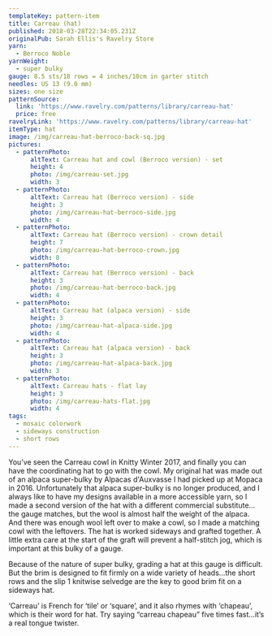 ```yaml
---
templateKey: pattern-item
title: Carreau (hat)
published: 2018-03-28T22:34:05.231Z
originalPub: Sarah Ellis's Ravelry Store
yarn:
  - Berroco Noble
yarnWeight:
  - super bulky
gauge: 8.5 sts/18 rows = 4 inches/10cm in garter stitch
needles: US 13 (9.0 mm)
sizes: one size
patternSource:
  link: 'https://www.ravelry.com/patterns/library/carreau-hat'
  price: free
ravelryLink: 'https://www.ravelry.com/patterns/library/carreau-hat'
itemType: hat
image: /img/carreau-hat-berroco-back-sq.jpg
pictures:
  - patternPhoto:
      altText: Carreau hat and cowl (Berroco version) - set
      height: 4
      photo: /img/carreau-set.jpg
      width: 3
  - patternPhoto:
      altText: Carreau hat (Berroco version) - side
      height: 3
      photo: /img/carreau-hat-berroco-side.jpg
      width: 4
  - patternPhoto:
      altText: Carreau hat (Berroco version) - crown detail
      height: 7
      photo: /img/carreau-hat-berroco-crown.jpg
      width: 8
  - patternPhoto:
      altText: Carreau hat (Berroco version) - back
      height: 3
      photo: /img/carreau-hat-berroco-back.jpg
      width: 4
  - patternPhoto:
      altText: Carreau hat (alpaca version) - side
      height: 3
      photo: /img/carreau-hat-alpaca-side.jpg
      width: 4
  - patternPhoto:
      altText: Carreau hat (alpaca version) - back
      height: 3
      photo: /img/carreau-hat-alpaca-back.jpg
      width: 3
  - patternPhoto:
      altText: Carreau hats - flat lay
      height: 3
      photo: /img/carreau-hats-flat.jpg
      width: 4
tags:
  - mosaic colorwork
  - sideways construction
  - short rows
---
```

You’ve seen the Carreau cowl in Knitty Winter 2017, and finally you can have the coordinating hat to go with the cowl. My original hat was made out of an alpaca super-bulky by Alpacas d'Auxvasse I had picked up at Mopaca in 2016. Unfortunately that alpaca super-bulky is no longer produced, and I always like to have my designs available in a more accessible yarn, so I made a second version of the hat with a different commercial substitute…the gauge matches, but the wool is almost half the weight of the alpaca. And there was enough wool left over to make a cowl, so I made a matching cowl with the leftovers. The hat is worked sideways and grafted together. A little extra care at the start of the graft will prevent a half-stitch jog, which is important at this bulky of a gauge.

Because of the nature of super bulky, grading a hat at this gauge is difficult. But the brim is designed to fit firmly on a wide variety of heads…the short rows and the slip 1 knitwise selvedge are the key to good brim fit on a sideways hat.

‘Carreau’ is French for ‘tile’ or ‘square’, and it also rhymes with ‘chapeau’, which is their word for hat. Try saying “carreau chapeau” five times fast…it’s a real tongue twister.
